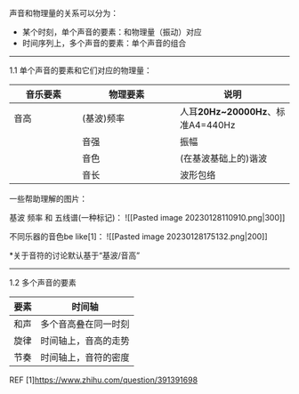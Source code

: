 声音和物理量的关系可以分为：
- 某个时刻，单个声音的要素：和物理量（振动）对应
- 时间序列上，多个声音的要素：单个声音的组合
---

1.1 单个声音的要素和它们对应的物理量：

|<div style="width: 80pt">音乐要素|<div style="width: 120pt">物理要素|说明|
|------|------|------|
|音高|(基波)频率|人耳**20Hz~20000Hz**、标准A4=440Hz|
	|音强|振幅|响度|
	|音色|(在基波基础上的)谐波|(在相同音调基础上的)泛音，决定了小提琴/钢琴弹奏同一个音高的区分度|
	|音长|波形包络|单个乐音振幅起始和结束的瞬态，也就是波形的包络|


一些帮助理解的图片：

基波 频率 和 五线谱(一种标记)：
![[Pasted image 20230128110910.png|300]]

不同乐器的音色be like[1]：
![[Pasted image 20230128175132.png|200]]


*关于音符的讨论默认基于“基波/音高”

---
1.2 多个声音的要素

|要素|时间轴|
|---|---|
|和声|多个音高叠在同一时刻|
|旋律|时间轴上，音高的走势|
|节奏|时间轴上，音符的密度|


REF
[1]https://www.zhihu.com/question/391391698








